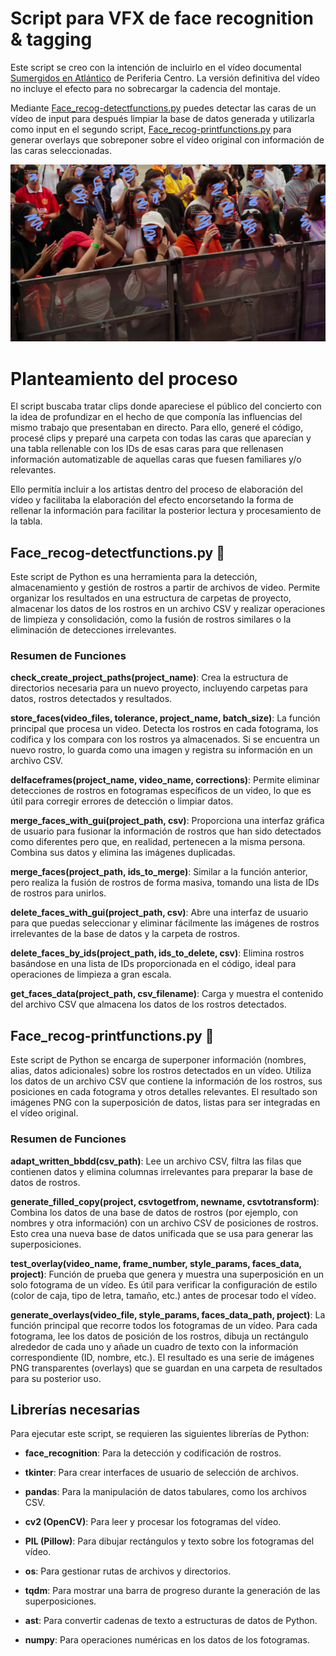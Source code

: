 # Script para VFX de face recognition & tagging
Este script se creo con la intención de incluirlo en el vídeo documental [Sumergidos en Atlántico](https://www.youtube.com/watch?v=JyahuAla-Dk) de Periferia Centro.
La versión definitiva del vídeo no incluye el efecto para no sobrecargar la cadencia del montaje.

Mediante [Face_recog-detectfunctions.py](/Face_recog-detectfunctions.py) puedes detectar las caras de un vídeo de input para después limpiar la base de datos generada y utilizarla como input en el segundo script, [Face_recog-printfunctions.py](/Face_recog-printfunctions.py) para generar overlays que sobreponer sobre el vídeo original con información de las caras seleccionadas.

![Frame de prueba](/Test_frame.jpg)

# Planteamiento del proceso
El script buscaba tratar clips donde apareciese el público del concierto con la idea de profundizar en el hecho de que componía las influencias del mismo trabajo que presentaban en directo. Para ello, generé el código, procesé clips y preparé una carpeta con todas las caras que aparecían y una tabla rellenable con los IDs de esas caras para que rellenasen información automatizable de aquellas caras que fuesen familiares y/o relevantes. 

Ello permitía incluir a los artistas dentro del proceso de elaboración del vídeo y facilitaba la elaboración del efecto encorsetando la forma de rellenar la información para facilitar la posterior lectura y procesamiento de la tabla.
## Face_recog-detectfunctions.py 👥
Este script de Python es una herramienta para la detección, almacenamiento y gestión de rostros a partir de archivos de video. Permite organizar los resultados en una estructura de carpetas de proyecto, almacenar los datos de los rostros en un archivo CSV y realizar operaciones de limpieza y consolidación, como la fusión de rostros similares o la eliminación de detecciones irrelevantes.
### Resumen de Funciones
**check_create_project_paths(project_name)**: 
Crea la estructura de directorios necesaria para un nuevo proyecto, incluyendo carpetas para datos, rostros detectados y resultados.

**store_faces(video_files, tolerance, project_name, batch_size)**: 
La función principal que procesa un video. Detecta los rostros en cada fotograma, los codifica y los compara con los rostros ya almacenados. Si se encuentra un nuevo rostro, lo guarda como una imagen y registra su información en un archivo CSV.

**delfaceframes(project_name, video_name, corrections)**: 
Permite eliminar detecciones de rostros en fotogramas específicos de un video, lo que es útil para corregir errores de detección o limpiar datos.

**merge_faces_with_gui(project_path, csv)**: 
Proporciona una interfaz gráfica de usuario para fusionar la información de rostros que han sido detectados como diferentes pero que, en realidad, pertenecen a la misma persona. Combina sus datos y elimina las imágenes duplicadas.

**merge_faces(project_path, ids_to_merge)**: 
Similar a la función anterior, pero realiza la fusión de rostros de forma masiva, tomando una lista de IDs de rostros para unirlos.

**delete_faces_with_gui(project_path, csv)**: 
Abre una interfaz de usuario para que puedas seleccionar y eliminar fácilmente las imágenes de rostros irrelevantes de la base de datos y la carpeta de rostros.

**delete_faces_by_ids(project_path, ids_to_delete, csv)**: 
Elimina rostros basándose en una lista de IDs proporcionada en el código, ideal para operaciones de limpieza a gran escala.

**get_faces_data(project_path, csv_filename)**: 
Carga y muestra el contenido del archivo CSV que almacena los datos de los rostros detectados.

## Face_recog-printfunctions.py 🎥
Este script de Python se encarga de superponer información (nombres, alias, datos adicionales) sobre los rostros detectados en un vídeo. Utiliza los datos de un archivo CSV que contiene la información de los rostros, sus posiciones en cada fotograma y otros detalles relevantes. El resultado son imágenes PNG con la superposición de datos, listas para ser integradas en el vídeo original.

### Resumen de Funciones
**adapt_written_bbdd(csv_path)**: Lee un archivo CSV, filtra las filas que contienen datos y elimina columnas irrelevantes para preparar la base de datos de rostros.

**generate_filled_copy(project, csvtogetfrom, newname, csvtotransform)**: Combina los datos de una base de datos de rostros (por ejemplo, con nombres y otra información) con un archivo CSV de posiciones de rostros. Esto crea una nueva base de datos unificada que se usa para generar las superposiciones.

**test_overlay(video_name, frame_number, style_params, faces_data, project)**: Función de prueba que genera y muestra una superposición en un solo fotograma de un vídeo. Es útil para verificar la configuración de estilo (color de caja, tipo de letra, tamaño, etc.) antes de procesar todo el vídeo.

**generate_overlays(video_file, style_params, faces_data_path, project)**: La función principal que recorre todos los fotogramas de un vídeo. Para cada fotograma, lee los datos de posición de los rostros, dibuja un rectángulo alrededor de cada uno y añade un cuadro de texto con la información correspondiente (ID, nombre, etc.). El resultado es una serie de imágenes PNG transparentes (overlays) que se guardan en una carpeta de resultados para su posterior uso.

## Librerías necesarias
Para ejecutar este script, se requieren las siguientes librerías de Python:

+  **face_recognition**: 
Para la detección y codificación de rostros.

+  **tkinter**: 
Para crear interfaces de usuario de selección de archivos.

+  **pandas**: 
Para la manipulación de datos tabulares, como los archivos CSV.

+  **cv2 (OpenCV)**: 
Para leer y procesar los fotogramas del vídeo.

+  **PIL (Pillow)**: 
Para dibujar rectángulos y texto sobre los fotogramas del vídeo.

+  **os**: 
Para gestionar rutas de archivos y directorios.

+  **tqdm**: 
Para mostrar una barra de progreso durante la generación de las superposiciones.

+  **ast**: 
Para convertir cadenas de texto a estructuras de datos de Python.

+  **numpy**: Para operaciones numéricas en los datos de los fotogramas.

